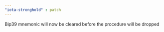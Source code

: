```yaml
---
"iota-stronghold" : patch
---
```


Bip39 mnemonic will now be cleared before the procedure will be dropped